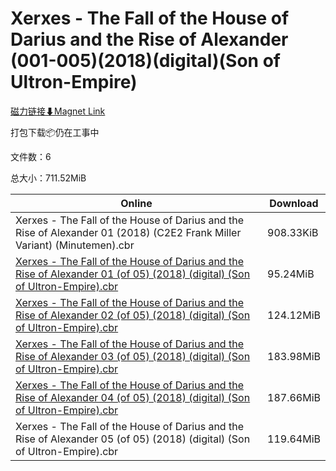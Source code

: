 # Xerxes - The Fall of the House of Darius and the Rise of Alexander (001-005)(2018)(digital)(Son of Ultron-Empire)

[磁力链接⬇Magnet Link](magnet:?xt=urn:btih:ddc5cfeba5542ce05ea987c84bcd07f35622066f&dn=Xerxes%20-%20The%20Fall%20of%20the%20House%20of%20Darius%20and%20the%20Rise%20of%20Alexander%20%28001-005%29%282018%29%28digital%29%28Son%20of%20Ultron-Empire%29)

打包下载📦仍在工事中

文件数：6

总大小：711.52MiB

Online | Download
--- | ---
Xerxes - The Fall of the House of Darius and the Rise of Alexander 01 (2018) (C2E2 Frank Miller Variant) (Minutemen).cbr | 908.33KiB
[Xerxes - The Fall of the House of Darius and the Rise of Alexander 01 (of 05) (2018) (digital) (Son of Ultron-Empire).cbr](https://github.com/alicewish/markdown/blob/master/comic/Xerxes-Fall-of-House-of-Darius-Rise-of-Alexander-01-of-05-2018-digital-Son-of-Ultron-Empire-cbr.md) | 95.24MiB
[Xerxes - The Fall of the House of Darius and the Rise of Alexander 02 (of 05) (2018) (digital) (Son of Ultron-Empire).cbr](https://github.com/alicewish/markdown/blob/master/comic/Xerxes-Fall-of-House-of-Darius-Rise-of-Alexander-02-of-05-2018-digital-Son-of-Ultron-Empire-cbr.md) | 124.12MiB
[Xerxes - The Fall of the House of Darius and the Rise of Alexander 03 (of 05) (2018) (digital) (Son of Ultron-Empire).cbr](https://github.com/alicewish/markdown/blob/master/comic/Xerxes-Fall-of-House-of-Darius-Rise-of-Alexander-03-of-05-2018-digital-Son-of-Ultron-Empire-cbr.md) | 183.98MiB
[Xerxes - The Fall of the House of Darius and the Rise of Alexander 04 (of 05) (2018) (digital) (Son of Ultron-Empire).cbr](https://github.com/alicewish/markdown/blob/master/comic/Xerxes-Fall-of-House-of-Darius-Rise-of-Alexander-04-of-05-2018-digital-Son-of-Ultron-Empire-cbr.md) | 187.66MiB
Xerxes - The Fall of the House of Darius and the Rise of Alexander 05 (of 05) (2018) (digital) (Son of Ultron-Empire).cbr | 119.64MiB